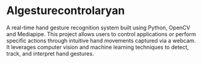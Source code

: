 # AIgesturecontrolaryan
A real-time hand gesture recognition system built using Python, OpenCV and Mediapipe. This project allows users to control applications or perform specific actions through intuitive hand movements captured via a webcam. It leverages computer vision and machine learning techniques to detect, track, and interpret hand gestures.
